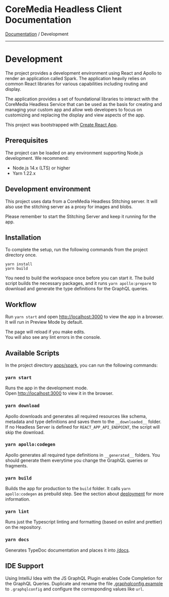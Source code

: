 # CoreMedia Headless Client Documentation

[Documentation](../README.md) / Development

---

# Development

The project provides a development environment using React and Apollo
to render an application called Spark. The application heavily relies on common 
React libraries for various capabilities including routing and display.

The application provides a set of foundational libraries to interact with the 
CoreMedia Headless Service that can be used as the basis for creating and managing 
your custom app and allow web developers to focus on customizing and replacing 
the display and view aspects of the app.

This project was bootstrapped with [Create React App](https://github.com/facebook/create-react-app).

## Prerequisites

The project can be loaded on any environment supporting Node.js development. 
We recommend:

- Node.js 14.x (LTS) or higher
- Yarn 1.22.x

## Development environment

This project uses data from a CoreMedia Headless Stitching server. It will also
use the stitching server as a proxy for images and blobs.

Please remember to start the Stitching Server and keep it running for the app.

## Installation

To complete the setup, run the following commands from the project directory once.

```
yarn install
yarn build
```

You need to build the workspace once before you can start it. The build script 
builds the necessary packages, and it runs `yarn apollo:prepare` to 
download and generate the type definitions for the GraphQL queries.

## Workflow

Run `yarn start` and open [http://localhost:3000](http://localhost:3000) to view 
the app in a browser. It will run in Preview Mode by default.

The page will reload if you make edits.<br />
You will also see any lint errors in the console.

## Available Scripts

In the project directory [apps/spark](../../apps/spark), you can run the following commands:

### `yarn start`

Runs the app in the development mode.<br />
Open [http://localhost:3000](http://localhost:3000) to view it in the browser.

### `yarn download`

Apollo downloads and generates all required resources like schema, metadata and 
type definitions and saves them to the `__downloaded__` folder. 
If no Headless Server is defined for `REACT_APP_API_ENDPOINT`, the script will 
skip the download.

### `yarn apollo:codegen`

Apollo generates all required type definitions in `__generated__` folders. You
should generate them everytime you change the GraphQL queries or fragments. 

### `yarn build`

Builds the app for production to the `build` folder. It calls `yarn apollo:codegen`
as prebuild step. See the section about [deployment](deployment.md) for more information.

### `yarn lint`

Runs just the Typescript linting and formatting (based on eslint and prettier) on the repository.

### `yarn docs`

Generates TypeDoc documentation and places it into [/docs](../apps/spark/docs).

## IDE Support

Using IntelliJ Idea with the JS GraphQL Plugin enables Code Completion for the
GraphQL Queries. Duplicate and rename the file [.graphqlconfig.example](../../.graphqlconfig.example) 
to `.graphqlconfig` and configure the corresponding values like `url`.
